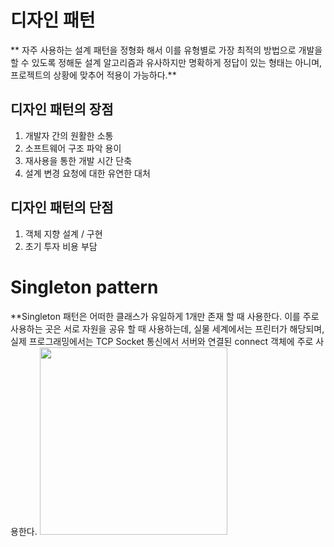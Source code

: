 # 디자인 패턴
** 자주 사용하는 설계 패턴을 정형화 해서 이를 유형별로 가장 최적의 방법으로 개발을 할 수 있도록 정해둔 
설계 알고리즘과 유사하지만 명확하게 정답이 있는 형태는 아니며, 프로젝트의 상황에 맞추어 적용이 가능하다.**
## 디자인 패턴의 장점
1. 개발자 간의 원활한 소통
2. 소프트웨어 구조 파악 용이
3. 재사용을 통한 개발 시간 단축
4. 설계 변경 요청에 대한 유연한 대처

## 디자인 패턴의 단점
1. 객체 지향 설계 / 구현
2. 초기 투자 비용 부담

# Singleton pattern
**Singleton 패턴은 어떠한 클래스가 유일하게 1개만 존재 할 때 사용한다.
이를 주로 사용하는 곳은 서로 자원을 공유 할 때 사용하는데, 실물 세계에서는 프린터가 해당되며,
실제 프로그래밍에서는 TCP Socket 통신에서 서버와 연결된 connect 객체에 주로 사용한다.
<img src="Singleton.jpeg" width="300">
